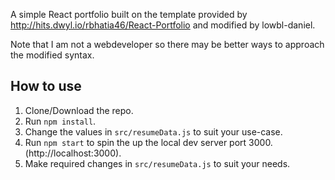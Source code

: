 A simple React portfolio built on the template provided by
http://hits.dwyl.io/rbhatia46/React-Portfolio
and modified by lowbl-daniel.

Note that I am not a webdeveloper so there may be better ways to approach the modified syntax.

## How to use
1. Clone/Download the repo.
2. Run  ``` npm install ```.
3. Change the values in ```src/resumeData.js``` to suit your use-case.
4. Run ```npm start``` to spin the up the local dev server port 3000.(http://localhost:3000).
5. Make required changes in ```src/resumeData.js``` to suit your needs.

